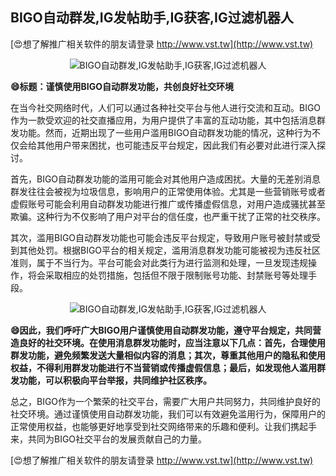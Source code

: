 ## **BIGO自动群发,IG发帖助手,IG获客,IG过滤机器人**

[😍想了解推广相关软件的朋友请登录 http://www.vst.tw](http://www.vst.tw)

 <center><img src="https://vst.tw/MP4/tuiguang/png/3.png" alt="BIGO自动群发,IG发帖助手,IG获客,IG过滤机器人"></center>

**😄标题：谨慎使用BIGO自动群发功能，共创良好社交环境**

在当今社交网络时代，人们可以通过各种社交平台与他人进行交流和互动。BIGO作为一款受欢迎的社交直播应用，为用户提供了丰富的互动功能，其中包括消息群发功能。然而，近期出现了一些用户滥用BIGO自动群发功能的情况，这种行为不仅会给其他用户带来困扰，也可能违反平台规定，因此我们有必要对此进行深入探讨。

首先，BIGO自动群发功能的滥用可能会对其他用户造成困扰。大量的无差别消息群发往往会被视为垃圾信息，影响用户的正常使用体验。尤其是一些营销账号或者虚假账号可能会利用自动群发功能进行推广或传播虚假信息，对用户造成骚扰甚至欺骗。这种行为不仅影响了用户对平台的信任度，也严重干扰了正常的社交秩序。

其次，滥用BIGO自动群发功能也可能会违反平台规定，导致用户账号被封禁或受到其他处罚。根据BIGO平台的相关规定，滥用消息群发功能可能被视为违反社区准则，属于不当行为。平台可能会对此类行为进行监测和处理，一旦发现违规操作，将会采取相应的处罚措施，包括但不限于限制账号功能、封禁账号等处理手段。

 <center><img src="https://vst.tw/MP4/tuiguang/png/5.png" alt="BIGO自动群发,IG发帖助手,IG获客,IG过滤机器人"></center>

**😄因此，我们呼吁广大BIGO用户谨慎使用自动群发功能，遵守平台规定，共同营造良好的社交环境。在使用消息群发功能时，应当注意以下几点：首先，合理使用群发功能，避免频繁发送大量相似内容的消息；其次，尊重其他用户的隐私和使用权益，不得利用群发功能进行不当营销或传播虚假信息；最后，如发现他人滥用群发功能，可以积极向平台举报，共同维护社区秩序。**

总之，BIGO作为一个繁荣的社交平台，需要广大用户共同努力，共同维护良好的社交环境。通过谨慎使用自动群发功能，我们可以有效避免滥用行为，保障用户的正常使用权益，也能够更好地享受到社交网络带来的乐趣和便利。让我们携起手来，共同为BIGO社交平台的发展贡献自己的力量。

[😍想了解推广相关软件的朋友请登录 http://www.vst.tw](http://www.vst.tw)



